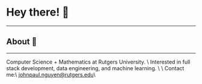 # Hey there! 👋

---

## About 📝

---

Computer Science + Mathematics at Rutgers University. \\
Interested in full stack development, data engineering, and machine learning.
\\ \\
Contact me:\\
[johnpaul.nguyen@rutgers.edu](mailto:johnpaul.nguyen@rutgers.edu)\\